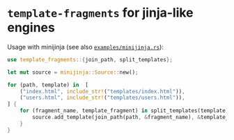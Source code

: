 # `template-fragments` for jinja-like engines

Usage with minijinja (see also [`examples/minijinja.rs`](examples/minijinja.rs)):

```rust
use template_fragments::{join_path, split_templates};

let mut source = minijinja::Source::new();

for (path, template) in  [
    ("index.html", include_str!("templates/index.html")),
    ("users.html", include_str!("templates/users.html")),
] {
    for (fragment_name, template_fragment) in split_templates(template)? {
        source.add_template(join_path(path, &fragment_name), &template_fragment)?;
    }
}
```

